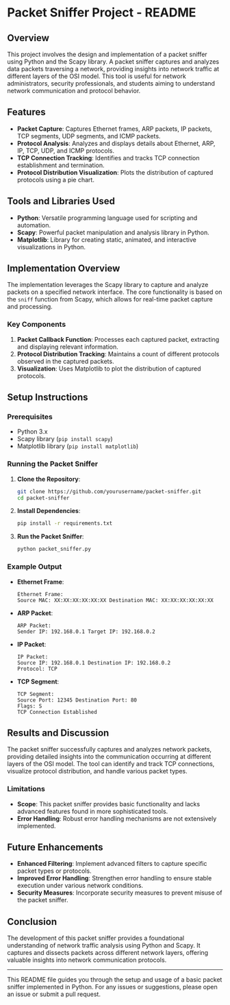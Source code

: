 # Packet Sniffer Project - README

## Overview

This project involves the design and implementation of a packet sniffer using Python and the Scapy library. A packet sniffer captures and analyzes data packets traversing a network, providing insights into network traffic at different layers of the OSI model. This tool is useful for network administrators, security professionals, and students aiming to understand network communication and protocol behavior.

## Features

- **Packet Capture**: Captures Ethernet frames, ARP packets, IP packets, TCP segments, UDP segments, and ICMP packets.
- **Protocol Analysis**: Analyzes and displays details about Ethernet, ARP, IP, TCP, UDP, and ICMP protocols.
- **TCP Connection Tracking**: Identifies and tracks TCP connection establishment and termination.
- **Protocol Distribution Visualization**: Plots the distribution of captured protocols using a pie chart.

## Tools and Libraries Used

- **Python**: Versatile programming language used for scripting and automation.
- **Scapy**: Powerful packet manipulation and analysis library in Python.
- **Matplotlib**: Library for creating static, animated, and interactive visualizations in Python.

## Implementation Overview

The implementation leverages the Scapy library to capture and analyze packets on a specified network interface. The core functionality is based on the `sniff` function from Scapy, which allows for real-time packet capture and processing.

### Key Components

1. **Packet Callback Function**: Processes each captured packet, extracting and displaying relevant information.
2. **Protocol Distribution Tracking**: Maintains a count of different protocols observed in the captured packets.
3. **Visualization**: Uses Matplotlib to plot the distribution of captured protocols.

## Setup Instructions

### Prerequisites

- Python 3.x
- Scapy library (`pip install scapy`)
- Matplotlib library (`pip install matplotlib`)

### Running the Packet Sniffer

1. **Clone the Repository**:
   ```bash
   git clone https://github.com/yourusername/packet-sniffer.git
   cd packet-sniffer
   ```

2. **Install Dependencies**:
   ```bash
   pip install -r requirements.txt
   ```

3. **Run the Packet Sniffer**:
   ```bash
   python packet_sniffer.py
   ```

### Example Output

- **Ethernet Frame**:
  ```
  Ethernet Frame:
  Source MAC: XX:XX:XX:XX:XX:XX Destination MAC: XX:XX:XX:XX:XX:XX
  ```

- **ARP Packet**:
  ```
  ARP Packet:
  Sender IP: 192.168.0.1 Target IP: 192.168.0.2
  ```

- **IP Packet**:
  ```
  IP Packet:
  Source IP: 192.168.0.1 Destination IP: 192.168.0.2
  Protocol: TCP
  ```

- **TCP Segment**:
  ```
  TCP Segment:
  Source Port: 12345 Destination Port: 80
  Flags: S
  TCP Connection Established
  ```


## Results and Discussion

The packet sniffer successfully captures and analyzes network packets, providing detailed insights into the communication occurring at different layers of the OSI model. The tool can identify and track TCP connections, visualize protocol distribution, and handle various packet types.

### Limitations

- **Scope**: This packet sniffer provides basic functionality and lacks advanced features found in more sophisticated tools.
- **Error Handling**: Robust error handling mechanisms are not extensively implemented.

## Future Enhancements

- **Enhanced Filtering**: Implement advanced filters to capture specific packet types or protocols.
- **Improved Error Handling**: Strengthen error handling to ensure stable execution under various network conditions.
- **Security Measures**: Incorporate security measures to prevent misuse of the packet sniffer.

## Conclusion

The development of this packet sniffer provides a foundational understanding of network traffic analysis using Python and Scapy. It captures and dissects packets across different network layers, offering valuable insights into network communication protocols.


---

This README file guides you through the setup and usage of a basic packet sniffer implemented in Python. For any issues or suggestions, please open an issue or submit a pull request.
